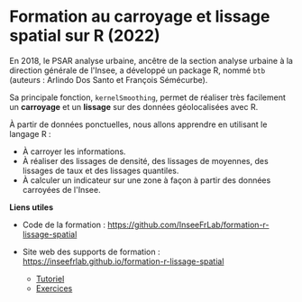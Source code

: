 # Formation au carroyage et lissage spatial sur R (2022)

En 2018, le PSAR analyse urbaine, ancêtre de la section analyse urbaine à la direction générale de l'Insee, a développé un package R, nommé `btb` (auteurs : Arlindo Dos Santo et François Sémécurbe).

Sa principale fonction, `kernelSmoothing`, permet de réaliser très facilement un **carroyage** et un **lissage** sur des données géolocalisées avec R. 

À partir de données ponctuelles, nous allons apprendre en utilisant le langage R :

 - À carroyer les informations.
 - À réaliser des lissages de densité, des lissages de moyennes, des lissages de taux et des lissages quantiles.
 - À calculer un indicateur sur une zone à façon à partir des données carroyées de l'Insee.

**Liens utiles**

- Code de la formation : https://github.com/InseeFrLab/formation-r-lissage-spatial

- Site web des supports de formation : https://inseefrlab.github.io/formation-r-lissage-spatial
  * [Tutoriel](https://inseefrlab.github.io/formation-r-lissage-spatial/tuto.html)
  * [Exercices](https://inseefrlab.github.io/formation-r-lissage-spatial/exo.html)
